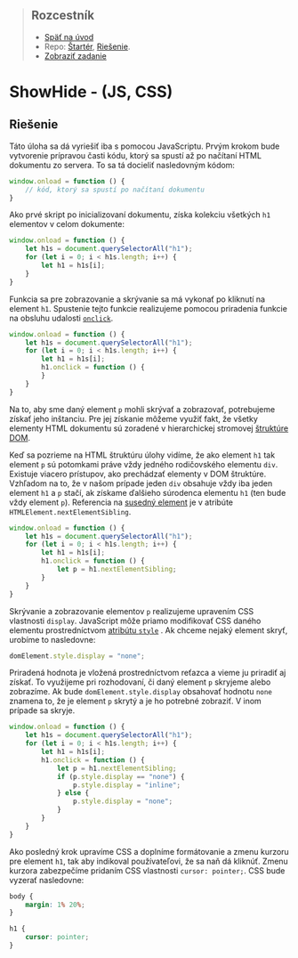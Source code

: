 <div class="hidden">

> ## Rozcestník
> - [Späť na úvod](../../README.md)
> - Repo: [Štartér](/../../tree/main/js-a-css/showhide), [Riešenie](/../../tree/solution/js-a-css/showhide).
> - [Zobraziť zadanie](zadanie.md)

# ShowHide - (JS, CSS)

</div>

## Riešenie

Táto úloha sa dá vyriešiť iba s pomocou JavaScriptu. Prvým krokom bude vytvorenie prípravou časti kódu, ktorý sa spustí až po načítaní HTML dokumentu zo servera. To sa tá docieliť nasledovným kódom:

```javascript
window.onload = function () {
    // kód, ktorý sa spustí po načítaní dokumentu    
}
```

Ako prvé skript po inicializovaní dokumentu, získa kolekciu všetkých `h1` elementov v celom dokumente:

```javascript
window.onload = function () {
    let h1s = document.querySelectorAll("h1");
    for (let i = 0; i < h1s.length; i++) {
        let h1 = h1s[i];
    }
}
```

Funkcia sa pre zobrazovanie a skrývanie sa má vykonať po kliknutí na element `h1`. Spustenie tejto funkcie realizujeme pomocou priradenia funkcie na obsluhu udalosti [`onclick`](https://www.w3schools.com/jsref/event_onclick.asp).

```javascript
window.onload = function () {
    let h1s = document.querySelectorAll("h1");
    for (let i = 0; i < h1s.length; i++) {
        let h1 = h1s[i];
        h1.onclick = function () {
        }
    }
}
```

Na to, aby sme daný element `p` mohli skrývať a zobrazovať, potrebujeme získať jeho inštanciu. Pre jej získanie môžeme využiť fakt, že všetky elementy HTML dokumentu sú zoradené v hierarchickej stromovej [štruktúre DOM](https://developer.mozilla.org/en-US/docs/Web/API/Document_Object_Model/Introduction).

Keď sa pozrieme na HTML štruktúru úlohy vidíme, že ako element `h1` tak element `p` sú potomkami práve vždy jedného rodičovského elementu `div`. Existuje viacero prístupov, ako prechádzať elementy v DOM štruktúre. Vzhľadom na to, že v našom prípade jeden `div` obsahuje vždy iba jeden element `h1` a `p` stačí, ak získame ďalšieho súrodenca elementu `h1` (ten bude vždy element `p`). Referencia na [susedný element](https://developer.mozilla.org/en-US/docs/Web/API/Element/nextElementSibling) je v atribúte `HTMLElement.nextElementSibling`.

```javascript
window.onload = function () {
    let h1s = document.querySelectorAll("h1");
    for (let i = 0; i < h1s.length; i++) {
        let h1 = h1s[i];
        h1.onclick = function () {
            let p = h1.nextElementSibling;
        }
    }
}
```

Skrývanie a zobrazovanie elementov `p` realizujeme upravením CSS vlastnosti `display`. JavaScript môže priamo modifikovať CSS daného elementu prostredníctvom [atribútu `style`](https://www.w3schools.com/jsref/prop_html_style.asp) . Ak chceme nejaký element skryť, urobíme to nasledovne:

```javascript
domElement.style.display = "none";
```

Priradená hodnota je vložená prostredníctvom reťazca a vieme ju priradiť aj získať. To využijeme pri rozhodovaní, či daný element `p` skryjeme alebo zobrazíme. Ak bude `domElement.style.display` obsahovať hodnotu `none` znamena to, že je element `p` skrytý a je ho potrebné zobraziť. V inom prípade sa skryje.

```javascript
window.onload = function () {
    let h1s = document.querySelectorAll("h1");
    for (let i = 0; i < h1s.length; i++) {
        let h1 = h1s[i];
        h1.onclick = function () {
            let p = h1.nextElementSibling;
            if (p.style.display == "none") {
                p.style.display = "inline";
            } else {
                p.style.display = "none";
            }
        }
    }
}
```

Ako posledný krok upravíme CSS a doplníme formátovanie a zmenu kurzoru pre element `h1`, tak aby indikoval používateľovi, že sa naň dá kliknúť. Zmenu kurzora zabezpečíme pridaním CSS vlastnosti `cursor: pointer;`. CSS bude vyzerať nasledovne:

```css
body {
    margin: 1% 20%;
}

h1 {
    cursor: pointer;
}
```